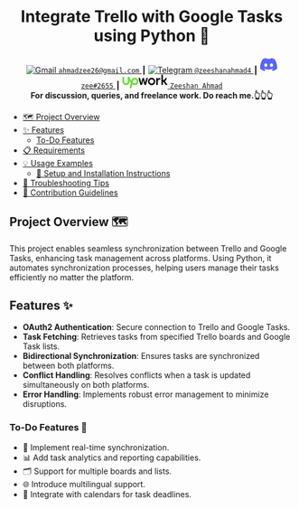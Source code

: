 <h1 align="center">Integrate Trello with Google Tasks using Python 🔄</h1>

<div align="center">
  <a href="https://mail.google.com/mail/u/?authuser=ahmadzee26@gmail.com">
    <img alt="Gmail" width="30px" src="https://edent.github.io/SuperTinyIcons/images/svg/gmail.svg" />
    <code>ahmadzee26@gmail.com</code>
  </a>
  <span> ┃ </span>
  
  <a href="https://t.me/zeeshanahmad4">
    <img alt="Telegram" width="30px" src="https://edent.github.io/SuperTinyIcons/images/svg/telegram.svg" />
    <code>@zeeshanahmad4</code>
  </a>
  <span> ┃ </span>
  
  <a href="https://discord.com">
    <img alt="Discord" width="30px" src="https://github.com/Zeeshanahmad4/RealEstateMate-WhatsApp-Group-Management-Bot/blob/main/discord-icon-svgrepo-com.svg" />
    <code>zee#2655</code>
  </a>
  <span> ┃ </span>
  
  <a href="https://www.upwork.com/freelancers/zeeshanahmad291">
    <img alt="Upwork" width="80px" src="https://github.com/Zeeshanahmad4/Zeeshanahmad4/blob/main/upwork.svg" />
    <code>Zeeshan Ahmad</code>
  </a>
  
  <br />
  <strong>For discussion, queries, and freelance work. Do reach me.👆👆👆</strong>
</div>


- [🗺️ Project Overview](#project-overview-)
- [✨ Features](#features-)
   - [ To-Do Features](#to-do-features-)
- [📋 Requirements](#requirements-)
- [💡 Usage Examples](#usage-examples-)
   - [🚀 Setup and Installation Instructions](#setup-and-installation-instructions-)
- [🔧 Troubleshooting Tips](#troubleshooting-tips-)
- [🤝 Contribution Guidelines](#contribution-guidelines-)


## Project Overview 🗺️
This project enables seamless synchronization between Trello and Google Tasks, enhancing task management across platforms. Using Python, it automates synchronization processes, helping users manage their tasks efficiently no matter the platform.

## Features ✨
- **OAuth2 Authentication**: Secure connection to Trello and Google Tasks.
- **Task Fetching**: Retrieves tasks from specified Trello boards and Google Task lists.
- **Bidirectional Synchronization**: Ensures tasks are synchronized between both platforms.
- **Conflict Handling**: Resolves conflicts when a task is updated simultaneously on both platforms.
- **Error Handling**: Implements robust error management to minimize disruptions.

### To-Do Features 📌
- 🔄 Implement real-time synchronization.
- 📊 Add task analytics and reporting capabilities.
- 🗂 Support for multiple boards and lists.
- 🌐 Introduce multilingual support.
- 📅 Integrate with calendars for task deadlines.
